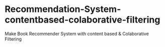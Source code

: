 # Recommendation-System-contentbased-colaborative-filtering
Make Book Recommender System with content based &amp; Colaborative Filtering 
